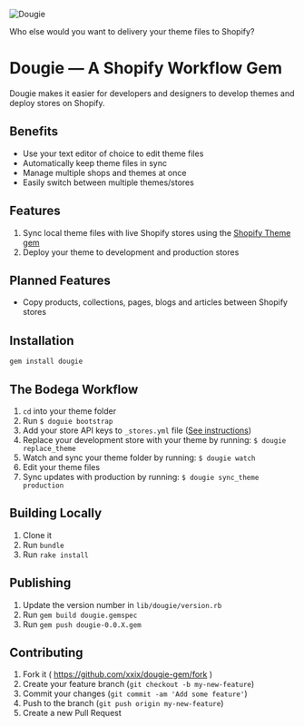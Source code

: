 ![Dougie](http://carboncostume.com/wordpress/wp-content/uploads/2014/06/dougheffernan.jpg)

Who else would you want to delivery your theme files to Shopify?

# Dougie — A Shopify Workflow Gem

Dougie makes it easier for developers and designers to develop themes and deploy stores on Shopify.

## Benefits

+ Use your text editor of choice to edit theme files
+ Automatically keep theme files in sync
+ Manage multiple shops and themes at once
+ Easily switch between multiple themes/stores

## Features

1. Sync local theme files with live Shopify stores using the [Shopify Theme gem](https://github.com/Shopify/shopify_theme/)
2. Deploy your theme to development and production stores

## Planned Features

+ Copy products, collections, pages, blogs and articles between Shopify stores

## Installation

```
gem install dougie
```

## The Bodega Workflow

1. `cd` into your theme folder
2. Run `$ doguie bootstrap`
4. Add your store API keys to `_stores.yml` file ([See instructions](https://github.com/XXIX/dougie/wiki/Theme-and-Store-Requirements))
5. Replace your development store with your theme by running: `$ dougie replace_theme`
6. Watch and sync your theme folder by running:  `$ dougie watch`
7. Edit your theme files
8. Sync updates with production by running: `$ dougie sync_theme production`

## Building Locally

1. Clone it
2. Run `bundle`
3. Run `rake install`

## Publishing

1. Update the version number in `lib/dougie/version.rb`
2. Run `gem build dougie.gemspec`
3. Run `gem push dougie-0.0.X.gem`

## Contributing

1. Fork it ( https://github.com/xxix/dougie-gem/fork )
2. Create your feature branch (`git checkout -b my-new-feature`)
3. Commit your changes (`git commit -am 'Add some feature'`)
4. Push to the branch (`git push origin my-new-feature`)
5. Create a new Pull Request
